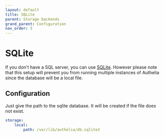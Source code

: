 ```yaml
---
layout: default
title: SQLite
parent: Storage backends
grand_parent: Configuration
nav_order: 3
---
```


# SQLite

If you don't have a SQL server, you can use [SQLite](https://en.wikipedia.org/wiki/SQLite).
However please note that this setup will prevent you from running multiple
instances of Authelia since the database will be a local file.

## Configuration

Just give the path to the sqlite database. It will be created if the file does not exist.

```yaml
storage:
    local:
        path: /var/lib/authelia/db.sqlite3
```
